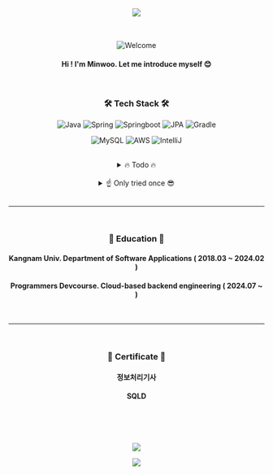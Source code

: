<div align="center">
  <img src=https://github.com/user-attachments/assets/6d6dec11-2fed-412d-a17a-5ce6bf55a812
 />

<div align="center">

<br/>
<br/>

  
![Welcome](https://capsule-render.vercel.app/api?type=venom&text=Welcome!&stroke=&animation=twinkling&strokeWidth=0.3&height=100&fontSize=50)

#### Hi !   I'm Minwoo. Let me introduce myself 😊

<br/>

### 🛠️ Tech Stack 🛠️


![Java](	https://img.shields.io/badge/Java-ED8B00?style=for-the-badge&logo=openjdk&logoColor=white)
![Spring](https://img.shields.io/badge/Spring-6DB33F?style=for-the-badge&logo=spring&logoColor=white)
![Springboot](https://img.shields.io/badge/Spring_Boot-6DB33F?style=for-the-badge&logo=springboot&logoColor=white)
![JPA](https://img.shields.io/badge/JPA-6DB33F?style=for-the-badge&logo=&logoColor=white)
![Gradle](https://img.shields.io/badge/Gradle-02303A.svg?style=for-the-badge&logo=Gradle&logoColor=white)


![MySQL](https://img.shields.io/badge/MySQL-00000F?style=for-the-badge&logo=mysql&logoColor=white)
![AWS](https://img.shields.io/badge/AWS-232F3E?style=for-the-badge&logo=amazonwebservices&logoColor=white)
![IntelliJ](https://img.shields.io/badge/IntelliJ_IDEA-000000.svg?style=for-the-badge&logo=intellij-idea&logoColor=white)

</br>
</div>

<details>
<summary>
🔥 Todo 🔥
</summary>
</br>

![Kotlin](	https://img.shields.io/badge/Kotlin-0095D5?&style=for-the-badge&logo=kotlin&logoColor=white)
![SpringSecurity](	https://img.shields.io/badge/Spring_Security-6DB33F?style=for-the-badge&logo=Spring-Security&logoColor=white)
![Docker](	https://img.shields.io/badge/docker-%230db7ed.svg?style=for-the-badge&logo=docker&logoColor=white)
</details>
</br>

<details>
<summary>
☝️ Only tried once 😎
</summary>
</br>

![Flutter](	https://img.shields.io/badge/Flutter-02569B?style=for-the-badge&logo=flutter&logoColor=white)
![Dart](https://img.shields.io/badge/Dart-0175C2?style=for-the-badge&logo=dart&logoColor=white)
![Unity](https://img.shields.io/badge/Unity-100000?style=for-the-badge&logo=unity&logoColor=white)
![C#](https://img.shields.io/badge/C%23-239120?style=for-the-badge&logo=c&logoColor=white)
![Heroku](https://img.shields.io/badge/Heroku-430098?style=for-the-badge&logo=heroku&logoColor=white)
</details>

<div align="center">
  
</br>
<hr/>
</br>

### 🏫 Education 🏫

#### Kangnam Univ. Department of Software Applications ( 2018.03 ~ 2024.02 )
#### Programmers Devcourse. Cloud-based backend engineering ( 2024.07 ~ ) 

</br>
<hr/>
</br>

### 📜 Certificate 📜

#### 정보처리기사
#### SQLD


<br/><br/>
<br/>

<div align="center">
  <img src=https://github-readme-stats.vercel.app/api?username=HMWG&theme=radical
 />
</div>




![](https://capsule-render.vercel.app/api?type=waving&text=&stroke=ffffff&animation=twinkling&strokeWidth=0.5&section=footer)

</div>

<!-- ![discord](https://img.shields.io/badge/Discord-7289DA?style=for-the-badge&logo=discord&logoColor=white) -->
<!--![Kotlin](	https://img.shields.io/badge/Kotlin-0095D5?&style=for-the-badge&logo=kotlin&logoColor=white)-->
<!--![Notion](https://img.shields.io/badge/Notion-000000?style=for-the-badge&logo=notion&logoColor=white)-->
<!-- ![SpringSecurity](	https://img.shields.io/badge/Spring_Security-6DB33F?style=for-the-badge&logo=Spring-Security&logoColor=white) -->
<!-- ![Docker](	https://img.shields.io/badge/docker-%230db7ed.svg?style=for-the-badge&logo=docker&logoColor=white) -->


<!-- [![Top Langs](https://github-readme-stats.vercel.app/api/top-langs/?username=HMWG)](https://github.com/HMWG/github-readme-stats) -->

<!--
**HMWG/HMWG** is a ✨ _special_ ✨ repository because its `README.md` (this file) appears on your GitHub profile.

Here are some ideas to get you started:

- 🔭 I’m currently working on ...
- 🌱 I’m currently learning ...
- 👯 I’m looking to collaborate on ...
- 🤔 I’m looking for help with ...
- 💬 Ask me about ...
- 📫 How to reach me: ...
- 😄 Pronouns: ...
- ⚡ Fun fact: ...
-->
